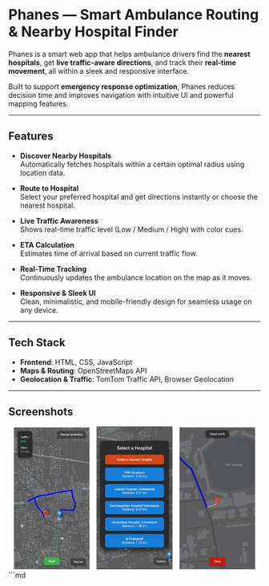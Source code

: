 # Phanes — Smart Ambulance Routing & Nearby Hospital Finder

Phanes is a smart web app that helps ambulance drivers find the **nearest hospitals**, get **live traffic-aware directions**, and track their **real-time movement**, all within a sleek and responsive interface.

Built to support **emergency response optimization**, Phanes reduces decision time and improves navigation with intuitive UI and powerful mapping features.

---

## Features

- **Discover Nearby Hospitals**  
  Automatically fetches hospitals within a certain optimal radius using location data.

-  **Route to Hospital**  
  Select your preferred hospital and get directions instantly or choose the nearest hospital.

-  **Live Traffic Awareness**  
  Shows real-time traffic level (Low / Medium / High) with color cues.

-  **ETA Calculation**  
  Estimates time of arrival based on current traffic flow.

-  **Real-Time Tracking**  
  Continuously updates the ambulance location on the map as it moves.

-  **Responsive & Sleek UI**  
  Clean, minimalistic, and mobile-friendly design for seamless usage on any device.

---

##  Tech Stack

- **Frontend**: HTML, CSS, JavaScript  
- **Maps & Routing**: OpenStreetMaps API  
- **Geolocation & Traffic**: TomTom Traffic API, Browser Geolocation

---

##  Screenshots

<div align="center">
  <img src="screenshots/home.jpg" alt="Home" width="30%" style="margin-right:10px;"/>
  <img src="screenshots/nearbyhospitals.jpg" alt="Nearby Hospitals" width="30%" style="margin-right:10px;"/>
  <img src="screenshots/routing.jpg" alt="Routing" width="30%"/>
</div>
```md

